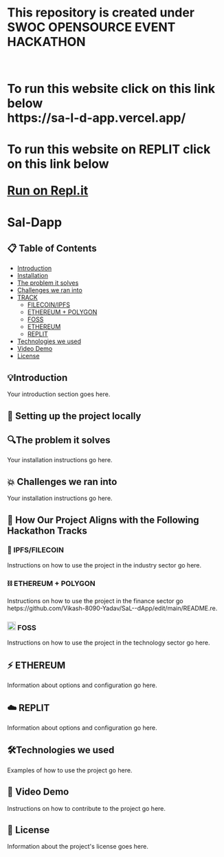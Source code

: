 # This repository is created under  SWOC  OPENSOURCE EVENT HACKATHON 
<br>
<h1>
To run this website  click on this link below  <br>
  https://sa-l-d-app.vercel.app/
</h1>
<h1>
To run this website on REPLIT  click on this link below  
 
[Run on Repl.it](https://replit.com/@17Vikashyadav/SaL-dApp)
  
  </h1>
    


# Sal-Dapp

## 📋 Table of Contents

- [Introduction](#introduction)
- [Installation](#-setting-up-the-project-locally)
- [The problem it solves](https://github.com/Vikash-8090-Yadav/SaL--dApp/edit/main/README.md#the-problem-it-solves)
- [Challenges we ran into](#-challenges-we-ran-into)
- [TRACK](#-how-our-project-aligns-with-the-following-hackathon-tracks)
  - [FILECOIN/IPFS](https://github.com/Vikash-8090-Yadav/SaL--dApp/edit/main/README.md#-ipfsfilecoin)
  - [ETHEREUM + POLYGON](https://github.com/Vikash-8090-Yadav/SaL--dApp/edit/main/README.md#%EF%B8%8F-ethereum--polygon)
  - [FOSS](https://github.com/Vikash-8090-Yadav/SaL--dApp/edit/main/README.md#-foss)
  - [ETHEREUM](https://github.com/Vikash-8090-Yadav/SaL--dApp/edit/main/README.md#%EF%B8%8F-ethereum)
  - [REPLIT](https://github.com/Vikash-8090-Yadav/SaL--dApp/edit/main/README.md#%EF%B8%8F-replit)
- [Technologies we used](#technologies-we-used)
- [Video Demo](#video-demo)
- [License](#license)

## 💡Introduction
Your introduction section goes here.

## 🚀 Setting up the project locally

## 🔍The problem it solves
Your installation instructions go here.

## 💥 Challenges we ran into
Your installation instructions go here.

## 🏁 How Our Project Aligns with the Following Hackathon Tracks 


### 📁 IPFS/FILECOIN
Instructions on how to use the project in the industry sector go here.


### ⛓️ ETHEREUM + POLYGON
Instructions on how to use the project in the finance sector go hetps://github.com/Vikash-8090-Yadav/SaL--dApp/edit/main/README.re.

### <img src="https://upload.wikimedia.org/wikipedia/commons/thumb/3/35/Tux.svg/1024px-Tux.svg.png" width="20" height="20"> FOSS
Instructions on how to use the project in the technology sector go here.

## ⚡️ ETHEREUM
Information about options and configuration go here.

## ☁️ REPLIT
Information about options and configuration go here.

## 🛠️Technologies we used
Examples of how to use the project go here.

## 🎥 Video Demo
Instructions on how to contribute to the project go here.

## 🔖 License
Information about the project's license goes here.







